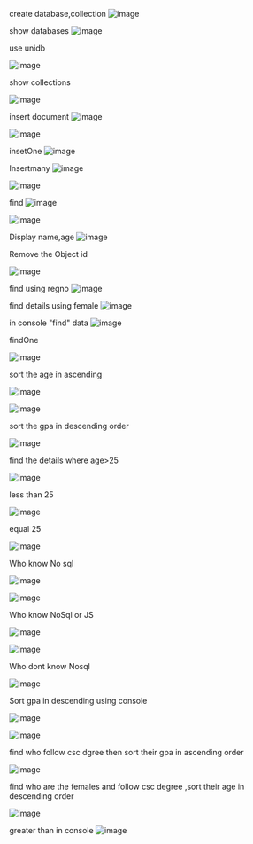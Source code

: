 create database,collection
![image](https://github.com/user-attachments/assets/4cbd894c-b984-4f08-a319-00e486d26b19)

show databases
![image](https://github.com/user-attachments/assets/562a629c-03c5-4b6a-8aab-44e635f2db55)

use unidb

![image](https://github.com/user-attachments/assets/b5341675-28ac-463c-9682-5f5dcbe6bab2)

show collections

![image](https://github.com/user-attachments/assets/b7832a50-c81a-493b-b427-0445dfa92747)

insert document
![image](https://github.com/user-attachments/assets/27398cf9-42f7-4835-8325-37ef21d1e74b)


![image](https://github.com/user-attachments/assets/3cb2589d-a5fb-49ef-a769-6f697e481f5e)

insetOne
![image](https://github.com/user-attachments/assets/34dc4e4a-b851-4797-8d9e-6a94a0e03e9c)


Insertmany
![image](https://github.com/user-attachments/assets/fc9749be-f967-4e24-ba32-0d4050ff8239)

![image](https://github.com/user-attachments/assets/3d7c8a12-d790-4f00-9e5d-ec5e6e6368b5)

find
![image](https://github.com/user-attachments/assets/3f8ef486-05e7-4a21-b03f-3959323c927d)

![image](https://github.com/user-attachments/assets/8d7bcd8d-6f12-4e75-b3ba-0b61bbd36e75)

Display name,age 
![image](https://github.com/user-attachments/assets/2049b225-3bd6-4a42-9834-9df95355178e)


Remove  the Object id

![image](https://github.com/user-attachments/assets/2ef7d4be-0694-4d92-be5e-3b3143d340df)


find using regno
![image](https://github.com/user-attachments/assets/2b2b1c08-09db-481d-b22b-4322423df821)


find  details using female
![image](https://github.com/user-attachments/assets/d3ed2612-0d52-48f6-a3c6-f2b0d867458e)

in console "find" data
![image](https://github.com/user-attachments/assets/d1ac9ba5-6512-46b8-8aae-aaf7a1094fee)

findOne

![image](https://github.com/user-attachments/assets/fb08d803-c730-4d5b-bfc1-3694efffa3ab)

sort the age in ascending 

![image](https://github.com/user-attachments/assets/0b91d83b-8e4e-407f-bd48-5bef4a908a0f)

![image](https://github.com/user-attachments/assets/e64185e4-1eab-49bd-bd58-057b92043a09)

sort the gpa in descending order


![image](https://github.com/user-attachments/assets/911eb70d-148e-4bb5-87e0-6abe3fb6c7de)

find the details where age>25


![image](https://github.com/user-attachments/assets/177ec1be-35ac-440e-bdc7-df903368fc46)

less than 25

![image](https://github.com/user-attachments/assets/bd0a4fd3-1a8a-4896-b261-5e61edfe3227)

equal 25

![image](https://github.com/user-attachments/assets/3ce88dfe-67c2-418a-bec7-85d6f29eba95)


Who know No sql


![image](https://github.com/user-attachments/assets/01de8d6e-c2a6-4a12-8a04-7132256c19b1)


![image](https://github.com/user-attachments/assets/20f51b2d-b4af-47c9-9882-6017cae08e43)

Who know NoSql or JS


![image](https://github.com/user-attachments/assets/a1a07560-0138-4acc-93e6-105f452e9c4c)


![image](https://github.com/user-attachments/assets/3c99ffec-7d63-49cb-a227-6e315f1eff5b)


Who  dont know Nosql

![image](https://github.com/user-attachments/assets/7dce2f18-e028-4637-8a66-34e27fa34e14)


Sort gpa in descending using console


![image](https://github.com/user-attachments/assets/caeaae56-9802-4127-a553-2d071394f224)


![image](https://github.com/user-attachments/assets/02b60e34-fa3d-4704-b564-dcb57cda6452)


find who follow csc dgree then sort their gpa in ascending order

![image](https://github.com/user-attachments/assets/eea4a2d0-2c5b-4c9a-aa72-2f471648631d)


find who are the females and follow csc degree ,sort their age in descending order


![image](https://github.com/user-attachments/assets/8bb738d5-26cc-42ac-bf80-5e741d085787)


greater than in console
![image](https://github.com/user-attachments/assets/7ea5ebed-3e59-4af1-8980-119aae7dae15)




































